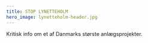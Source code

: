 ```yaml
---
title: STOP LYNETTEHOLM
hero_image: lynetteholm-header.jpg
---
```

Kritisk info om et af Danmarks største anlægsprojekter.
